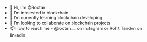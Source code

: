 - 👋 Hi, I’m @Roctan
- 👀 I’m interested in blockchain
- 🌱 I’m currently learning blockchain developing
- 💞️ I’m looking to collaborate on blockchain projects
- 📫 How to reach me - @roctan_._ on instagram or Rohit Tandon on linkedin

<!---
Roctan/Roctan is a ✨ special ✨ repository because its `README.md` (this file) appears on your GitHub profile.
You can click the Preview link to take a look at your changes.
--->
